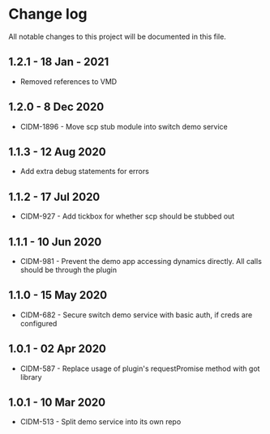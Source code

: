 # Change log
All notable changes to this project will be documented in this file.

## 1.2.1 - 18 Jan - 2021
- Removed references to VMD

## 1.2.0 - 8 Dec 2020
- CIDM-1896 - Move scp stub module into switch demo service

## 1.1.3 - 12 Aug 2020
- Add extra debug statements for errors

## 1.1.2 - 17 Jul 2020
- CIDM-927 - Add tickbox for whether scp should be stubbed out 

## 1.1.1 - 10 Jun 2020
- CIDM-981 - Prevent the demo app accessing dynamics directly.  All calls should be through the plugin

## 1.1.0 - 15 May 2020
- CIDM-682 - Secure switch demo service with basic auth, if creds are configured

## 1.0.1 - 02 Apr 2020
- CIDM-587 - Replace usage of plugin's requestPromise method with got library

## 1.0.1 - 10 Mar 2020
- CIDM-513 - Split demo service into its own repo
